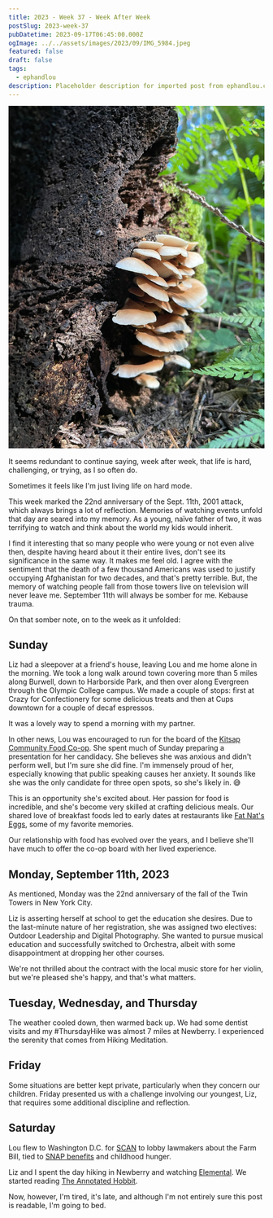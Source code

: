 ```yaml
---
title: 2023 - Week 37 - Week After Week
postSlug: 2023-week-37
pubDatetime: 2023-09-17T06:45:00.000Z
ogImage: ../../assets/images/2023/09/IMG_5984.jpeg
featured: false
draft: false
tags:
  - ephandlou
description: Placeholder description for imported post from ephandlou.com
---
```


![Featured Image](../../assets/images/2023/09/IMG_5984.jpeg)

It seems redundant to continue saying, week after week, that life is hard, challenging, or trying, as I so often do.

Sometimes it feels like I'm just living life on hard mode.

This week marked the 22nd anniversary of the Sept. 11th, 2001 attack, which always brings a lot of reflection. Memories of watching events unfold that day are seared into my memory. As a young, naïve father of two, it was terrifying to watch and think about the world my kids would inherit.

I find it interesting that so many people who were young or not even alive then, despite having heard about it their entire lives, don't see its significance in the same way. It makes me feel old. I agree with the sentiment that the death of a few thousand Americans was used to justify occupying Afghanistan for two decades, and that's pretty terrible. But, the memory of watching people fall from those towers live on television will never leave me. September 11th will always be somber for me. Kebause trauma.

On that somber note, on to the week as it unfolded:

## Sunday

Liz had a sleepover at a friend's house, leaving Lou and me home alone in the morning. We took a long walk around town covering more than 5 miles along Burwell, down to Harborside Park, and then over along Evergreen through the Olympic College campus. We made a couple of stops: first at Crazy for Confectionery for some delicious treats and then at Cups downtown for a couple of decaf espressos.

It was a lovely way to spend a morning with my partner.

In other news, Lou was encouraged to run for the board of the [Kitsap Community Food Co-op](https://kitsapfood.coop/). She spent much of Sunday preparing a presentation for her candidacy. She believes she was anxious and didn't perform well, but I'm sure she did fine. I'm immensely proud of her, especially knowing that public speaking causes her anxiety. It sounds like she was the only candidate for three open spots, so she's likely in. 😅

This is an opportunity she's excited about. Her passion for food is incredible, and she's become very skilled at crafting delicious meals. Our shared love of breakfast foods led to early dates at restaurants like [Fat Nat's Eggs](http://www.fatnatseggs.com/), some of my favorite memories.

Our relationship with food has evolved over the years, and I believe she'll have much to offer the co-op board with her lived experience.

## Monday, September 11th, 2023

As mentioned, Monday was the 22nd anniversary of the fall of the Twin Towers in New York City.

Liz is asserting herself at school to get the education she desires. Due to the last-minute nature of her registration, she was assigned two electives: Outdoor Leadership and Digital Photography. She wanted to pursue musical education and successfully switched to Orchestra, albeit with some disappointment at dropping her other courses.

We're not thrilled about the contract with the local music store for her violin, but we're pleased she's happy, and that's what matters.

## Tuesday, Wednesday, and Thursday

The weather cooled down, then warmed back up. We had some dentist visits and my #ThursdayHike was almost 7 miles at Newberry. I experienced the serenity that comes from Hiking Meditation.

## Friday

Some situations are better kept private, particularly when they concern our children. Friday presented us with a challenge involving our youngest, Liz, that requires some additional discipline and reflection.

## Saturday

Lou flew to Washington D.C. for [SCAN](https://savethechildrenactionnetwork.org/) to lobby lawmakers about the Farm Bill, tied to [SNAP benefits](https://www.benefits.gov/benefit/361) and childhood hunger.

Liz and I spent the day hiking in Newberry and watching [Elemental](https://www.imdb.com/title/tt15789038/). We started reading [The Annotated Hobbit](https://www.goodreads.com/book/show/823754.The_Annotated_Hobbit).

Now, however, I'm tired, it's late, and although I'm not entirely sure this post is readable, I'm going to bed.
